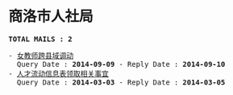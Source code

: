 # 商洛市人社局
<pre><b>TOTAL MAILS : 2</b></pre>
<pre>
- <a href="../../categories/mails/2696.md">女教师跨县域调动</a><br/>  Query Date : <b>2014-09-09</b> - Reply Date : <b>2014-09-10</b>
- <a href="../../categories/mails/2315.md">人才流动信息表领取相关事宜</a><br/>  Query Date : <b>2014-03-03</b> - Reply Date : <b>2014-03-05</b>
</pre>
